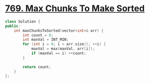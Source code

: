 # [769. Max Chunks To Make Sorted](https://leetcode.com/problems/max-chunks-to-make-sorted/)

```c++
class Solution {
public:
    int maxChunksToSorted(vector<int>& arr) {
        int count = 0;
        int maxVal = INT_MIN;
        for (int i = 0; i < arr.size(); ++i) {
            maxVal = max(maxVal, arr[i]);
            if (maxVal == i) ++count;
        }
        
        return count;
    }
};
```
